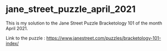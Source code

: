 # jane_street_puzzle_april_2021 

This is my solution to the Jane Street Puzzle Bracketology 101 of the month April 2021. 

Link to the puzzle : https://www.janestreet.com/puzzles/bracketology-101-index/ 
